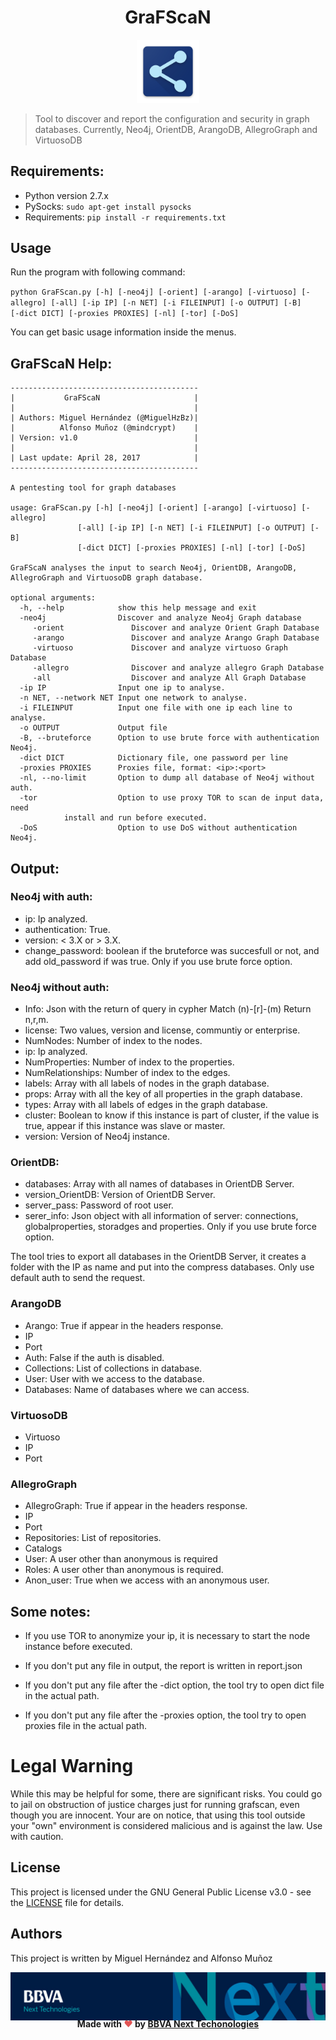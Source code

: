 <h1 align="center">GraFScaN</h1>

<p align="center">
	<img src="./images/logo.png" width="20%" />
</p>

> Tool to discover and report the configuration and security in graph databases. Currently, Neo4j, OrientDB, ArangoDB, AllegroGraph and VirtuosoDB

## Requirements:

* Python version 2.7.x
* PySocks: `sudo apt-get install pysocks`
* Requirements: `pip install -r requirements.txt`

## Usage
Run the program with following command:

`python GraFScan.py [-h] [-neo4j] [-orient] [-arango] [-virtuoso] [-allegro] [-all] [-ip IP] [-n NET] [-i FILEINPUT] [-o OUTPUT] [-B]     [-dict DICT] [-proxies PROXIES] [-nl] [-tor] [-DoS]`

You can get basic usage information inside the menus.

## GraFScaN Help:

	------------------------------------------
	|           GraFScaN                     |
	|                                        |
	| Authors: Miguel Hernández (@MiguelHzBz)|
	|          Alfonso Muñoz (@mindcrypt)    |
	| Version: v1.0                          |
	|                                        |
	| Last update: April 28, 2017            |
	------------------------------------------

	A pentesting tool for graph databases

	usage: GraFScan.py [-h] [-neo4j] [-orient] [-arango] [-virtuoso] [-allegro]
                   [-all] [-ip IP] [-n NET] [-i FILEINPUT] [-o OUTPUT] [-B]
                   [-dict DICT] [-proxies PROXIES] [-nl] [-tor] [-DoS]

	GraFScaN analyses the input to search Neo4j, OrientDB, ArangoDB, AllegroGraph and VirtuosoDB graph database.

	optional arguments:
	  -h, --help            show this help message and exit
	  -neo4j                Discover and analyze Neo4j Graph database
         -orient               Discover and analyze Orient Graph Database
         -arango               Discover and analyze Arango Graph Database
         -virtuoso             Discover and analyze virtuoso Graph Database
         -allegro              Discover and analyze allegro Graph Database
         -all                  Discover and analyze All Graph Database
	  -ip IP                Input one ip to analyse.
	  -n NET, --network NET Input one network to analyse.
	  -i FILEINPUT          Input one file with one ip each line to analyse.
	  -o OUTPUT             Output file
	  -B, --bruteforce      Option to use brute force with authentication Neo4j.
	  -dict DICT            Dictionary file, one password per line
	  -proxies PROXIES      Proxies file, format: <ip>:<port>
	  -nl, --no-limit       Option to dump all database of Neo4j without auth.
	  -tor                  Option to use proxy TOR to scan de input data, need
				install and run before executed.
	  -DoS                  Option to use DoS without authentication Neo4j.


## Output:

### Neo4j with auth:

* ip: Ip analyzed.
* authentication: True.
* version: < 3.X or > 3.X.
* change_password: boolean if the bruteforce was succesfull or not, and add old_password if was true. Only if you use brute force option.

### Neo4j without auth:

* Info: Json with the return of query in cypher Match (n)-[r]-(m) Return n,r,m.
* license: Two values, version and license, communtiy or enterprise.
* NumNodes: Number of index to the nodes.
* ip: Ip analyzed.
* NumProperties: Number of index to the properties.
* NumRelationships: Number of index to the edges.
* labels: Array with all labels of nodes in the graph database.
* props: Array with all the key of all properties in the graph database.
* types: Array with all labels of edges in the graph database.
* cluster: Boolean to know if this instance is part of cluster, if the value is true, appear if this instance was slave or master.
* version: Version of Neo4j instance.

### OrientDB:

* databases: Array with all names of databases in OrientDB Server.
* version_OrientDB: Version of OrientDB Server.
* server_pass: Password of root user.
* serer_info: Json object with all information of server: connections, globalproperties, storadges and properties. Only if you use brute force option.

The tool tries to export all databases in the OrientDB Server, it creates a folder with the IP as name and put into the compress databases. Only use default auth to send the request.

### ArangoDB

* Arango: True if appear in the headers response.
* IP
* Port
* Auth: False if the auth is disabled.
* Collections: List of collections in database.
* User: User with we access to the database.
* Databases: Name of databases where we can access.

### VirtuosoDB

* Virtuoso
* IP
* Port

### AllegroGraph

* AllegroGraph: True if appear in the headers response.
* IP
* Port
* Repositories: List of repositories.
* Catalogs
* User: A user other than anonymous is required
* Roles: A user other than anonymous is required.
* Anon_user: True when we access with an anonymous user.

## Some notes:

* If you use TOR to anonymize your ip, it is necessary to start the node instance before executed.

* If you don't put any file in output, the report is written in report.json

* If you don't put any file after the -dict option, the tool try to open dict file in the actual path.

* If you don't put any file after the -proxies option, the tool try to open proxies file in the actual path.

# Legal Warning

While this may be helpful for some, there are significant risks.
You could go to jail on obstruction of justice charges just for running grafscan,
even though you are innocent. Your are on notice, that using this tool outside your
"own" environment is considered malicious and is against the law. Use with caution.


## License

This project is licensed under the GNU General Public License v3.0 - see the [LICENSE](LICENSE) file for details.

## Authors
This project is written by Miguel Hernández and Alfonso Muñoz
<!-- Banner -->
<p align="center">
  <img src="./images/banner.png"/>
</p>
<h4 align="center" style="margin: -20px">Made with <span style="color:#e25555;">❤️</span> by <a Cybersecurity Lab @ <a href="https://www.bbvanexttechnologies.com">BBVA Next Techonologies</a> </h4>
